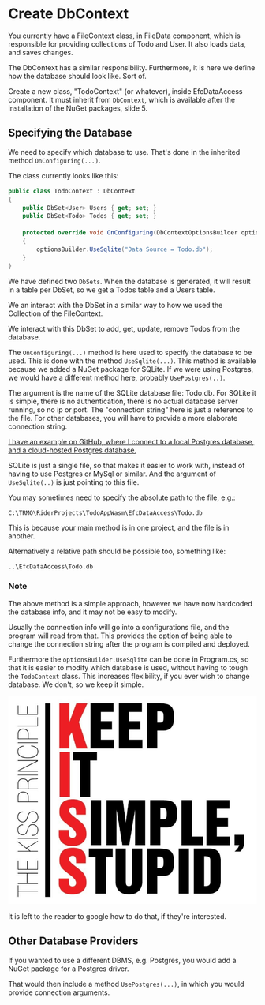 # Create DbContext

You currently have a FileContext class, in FileData component, which is responsible for providing collections of Todo and User. It also loads data, and saves changes.

The DbContext has a similar responsibility. Furthermore, it is here we define how the database should look like. Sort of.

Create a new class, "TodoContext" (or whatever), inside EfcDataAccess component. It must inherit from `DbContext`, which is available after the installation of the NuGet packages, slide 5.

## Specifying the Database

We need to specify which database to use. That's done in the inherited method `OnConfiguring(...)`.

The class currently looks like this:

```csharp
public class TodoContext : DbContext
{
    public DbSet<User> Users { get; set; }
    public DbSet<Todo> Todos { get; set; }

    protected override void OnConfiguring(DbContextOptionsBuilder optionsBuilder)
    {
        optionsBuilder.UseSqlite("Data Source = Todo.db");
    }
}
```

We have defined two `DbSets`. When the database is generated, it will result in a table per DbSet, so we get a Todos table and a Users table.

We an interact with the DbSet in a similar way to how we used the Collection of the FileContext. 

We interact with this DbSet to add, get, update, remove Todos from the database.

The `OnConfiguring(...)` method is here used to specify the database to be used. This is done with the method `UseSqlite(...)`. This method is available because we added a NuGet package for SQLite.
If we were using Postgres, we would have a different method here, probably `UsePostgres(..)`.

The argument is the name of the SQLite database file: Todo.db. For SQLite it is simple, there is no authentication, there is no actual database server running, so no ip or port. The "connection string" here is just a reference to the file. 
For other databases, you will have to provide a more elaborate connection string.

[I have an example on GitHub, where I connect to a local Postgres database, and a cloud-hosted Postgres database.](https://github.com/TroelsMortensen/EFCpostgres)

SQLite is just a single file, so that makes it easier to work with, instead of having to use Postgres or MySql or similar. And the argument of `UseSqlite(..)` is just pointing to this file.

You may sometimes need to specify the absolute path to the file, e.g.:

```jsonpath
C:\TRMO\RiderProjects\TodoAppWasm\EfcDataAccess\Todo.db
```

This is because your main method is in one project, and the file is in another.

Alternatively a relative path should be possible too, something like:

```jsonpath
..\EfcDataAccess\Todo.db
```

### Note

The above method is a simple approach, however we have now hardcoded the database info, 
and it may not be easy to modify. 

Usually the connection info will go into a configurations file, and the program will read from that. This provides the option of being able to change the connection string after the program is compiled and deployed. 

Furthermore the `optionsBuilder.UseSqlite` can be done in Program.cs, so that it is easier to modify which database is used, without having to tough the `TodoContext` class. This increases flexibility, if you ever wish to change database. We don't, so we keep it simple.

![img.png](Resources/KISS.png)

It is left to the reader to google how to do that, if they're interested.

## Other Database Providers
If you wanted to use a different DBMS, e.g. Postgres, you would add a NuGet package for a Postgres driver. 

That would then include a method `UsePostgres(...)`, in which you would provide connection arguments.
